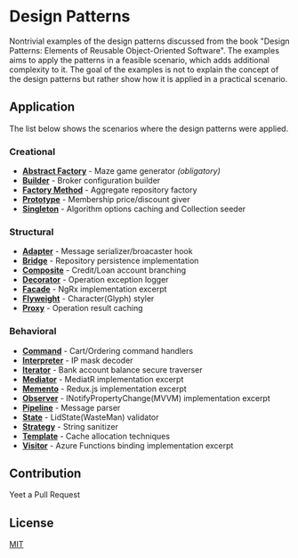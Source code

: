 # Design Patterns
Nontrivial examples of the design patterns discussed from the book "Design Patterns: Elements of Reusable Object-Oriented Software". The examples aims to apply the patterns in a feasible scenario, which adds additional complexity to it. The goal of the examples is not to explain the concept of the design patterns but rather show how it is applied in a practical scenario.

## Application
The list below shows the scenarios where the design patterns were applied.

### Creational
 - __[Abstract Factory](https://github.com/IanEscober/DesignPatterns/tree/master/src/AbstractFactory)__ - Maze game generator _(obligatory)_
 - __[Builder](https://github.com/IanEscober/DesignPatterns/tree/master/src/Builder)__ - Broker configuration builder
 - __[Factory Method](https://github.com/IanEscober/DesignPatterns/tree/master/src/FactoryMethod)__ - Aggregate repository factory
 - __[Prototype](https://github.com/IanEscober/DesignPatterns/tree/master/src/Prototype)__ - Membership price/discount giver
 - __[Singleton](https://github.com/IanEscober/DesignPatterns/tree/master/src/Singleton)__ - Algorithm options caching and Collection seeder

### Structural
 - __[Adapter](https://github.com/IanEscober/DesignPatterns/tree/master/src/Adapter)__ - Message serializer/broacaster hook
 - __[Bridge](https://github.com/IanEscober/DesignPatterns/tree/master/src/Bridge)__ - Repository persistence implementation
 - __[Composite](https://github.com/IanEscober/DesignPatterns/tree/master/src/Composite)__ - Credit/Loan account branching
 - __[Decorator](https://github.com/IanEscober/DesignPatterns/tree/master/src/Decorator)__ - Operation exception logger
 - __[Facade](https://github.com/IanEscober/DesignPatterns/tree/master/src/Facade)__ - NgRx implementation excerpt
 - __[Flyweight](https://github.com/IanEscober/DesignPatterns/tree/master/src/Flyweight)__ - Character(Glyph) styler
 - __[Proxy](https://github.com/IanEscober/DesignPatterns/tree/master/src/Proxy)__ - Operation result caching

### Behavioral
 - __[Command](https://github.com/IanEscober/DesignPatterns/tree/master/src/Command)__ - Cart/Ordering command handlers
 - __[Interpreter](https://github.com/IanEscober/DesignPatterns/tree/master/src/Interpreter)__ - IP mask decoder
 - __[Iterator](https://github.com/IanEscober/DesignPatterns/tree/master/src/Iterator)__ - Bank account balance secure traverser
 - __[Mediator](https://github.com/IanEscober/DesignPatterns/tree/master/src/Mediator)__ - MediatR implementation excerpt
 - __[Memento](https://github.com/IanEscober/DesignPatterns/tree/master/src/Memento)__ - Redux.js implementation excerpt
 - __[Observer](https://github.com/IanEscober/DesignPatterns/tree/master/src/Observer)__ - INotifyPropertyChange(MVVM) implementation excerpt
 - __[Pipeline](https://github.com/IanEscober/DesignPatterns/tree/master/src/Pipeline)__ - Message parser
 - __[State](https://github.com/IanEscober/DesignPatterns/tree/master/src/State)__ - LidState(WasteMan) validator
 - __[Strategy](https://github.com/IanEscober/DesignPatterns/tree/master/src/Strategy)__ - String sanitizer
 - __[Template](https://github.com/IanEscober/DesignPatterns/tree/master/src/Template)__ - Cache allocation techniques
 - __[Visitor](https://github.com/IanEscober/DesignPatterns/tree/master/src/Visitor)__ - Azure Functions binding implementation excerpt

## Contribution
Yeet a Pull Request

## License
[MIT](https://github.com/IanEscober/DesignPatterns/blob/master/License)
